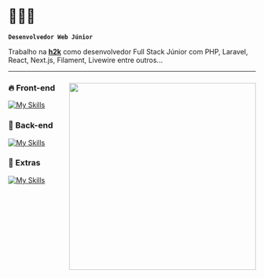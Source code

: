 # 🚀🤖📘 

**`Desenvolvedor Web Júnior`**

Trabalho na **[h2k](https://h2k.com.br)** como desenvolvedor Full Stack Júnior com PHP, Laravel, React, Next.js, Filament, Livewire entre outros...


---
<!-- DIREITA: título + card, colocado logo antes do Front-end -->
<div align="right">
  <h3></h3>
  <img align="right" width="380"
       src="https://github-readme-stats-teal-sigma.vercel.app/api/top-langs/?username=alexandrecardos0&layout=compact&langs_count=8&hide_border=true&theme=transparent&cache_seconds=21600" />
</div>

### 🔥​ Front-end
[![My Skills](https://skillicons.dev/icons?i=html,css,js,ts,tailwind,react,nextjs)](https://skillicons.dev)

### 🤖 Back-end
[![My Skills](https://skillicons.dev/icons?i=php,laravel,node)](https://skillicons.dev)

### 🚀 Extras
[![My Skills](https://skillicons.dev/icons?i=docker,figma,vite,git,github,wordpress,postman)](https://skillicons.dev)

<!-- Fecha o float para o conteúdo seguinte não “subir” -->
<br clear="both"/>
















           


<br/>   
<br/>



<!--
**alexandrecardos0/alexandrecardos0** is a ✨ _special_ ✨ repository because its `README.md` (this file) appears on your GitHub profile.

Here are some ideas to get you started:

- 🔭 I’m currently working on ...
- 🌱 I’m currently learning ...
- 👯 I’m looking to collaborate on ...
- 🤔 I’m looking for help with ...
- 💬 Ask me about ...
- 📫 How to reach me: ...
- 😄 Pronouns: ...
- ⚡ Fun fact: ...
-->
